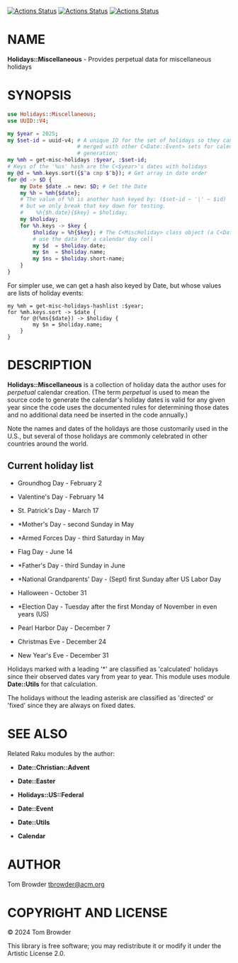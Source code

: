 [![Actions Status](https://github.com/tbrowder/Holidays-Miscellaneous/actions/workflows/linux.yml/badge.svg)](https://github.com/tbrowder/Holidays-Miscellaneous/actions) [![Actions Status](https://github.com/tbrowder/Holidays-Miscellaneous/actions/workflows/macos.yml/badge.svg)](https://github.com/tbrowder/Holidays-Miscellaneous/actions) [![Actions Status](https://github.com/tbrowder/Holidays-Miscellaneous/actions/workflows/windows.yml/badge.svg)](https://github.com/tbrowder/Holidays-Miscellaneous/actions)

NAME
====

**Holidays::Miscellaneous** - Provides perpetual data for miscellaneous holidays

SYNOPSIS
========

```raku
use Holidays::Miscellaneous;
use UUID::V4;

my $year = 2025;
my $set-id = uuid-v4; # A unique ID for the set of holidays so they can be
                      # merged with other C<Date::Event> sets for calendar
                      # generation;
my %mh = get-misc-holidays :$year, :$set-id;
# Keys of the '%us' hash are the C<$year>'s dates with holidays
my @d = %mh.keys.sort({$^a cmp $^b}); # Get array in date order
for @d -> $D {
    my Date $date .= new: $D; # Get the Date
    my %h = %mh{$date};
    # The value of %h is another hash keyed by: ($set-id ~ '|' ~ $id)
    # but we only break that key down for testing.
    #    %h{$h.date}{$key} = $holiday;
    my $holiday;
    for %h.keys -> $key {
        $holiday = %h{$key}; # The C<MiscHoliday> class object (a C<Date::Event>)
        # use the data for a calendar day cell
        my $d  = $holiday.date;
        my $n  = $holiday.name;
        my $ns = $holiday.short-name;
    }
}
```

For simpler use, we can get a hash also keyed by Date, but whose values are lists of holiday events:

    my %mh = get-misc-holidays-hashlist :$year;
    for %mh.keys.sort -> $date {
        for @(%ms{$date}) -> $holiday {
            my $n = $holiday.name;
        }
    }

DESCRIPTION
===========

**Holidays::Miscellaneous** is a collection of holiday data the author uses for *perpetual* calendar creation. (The term *perpetual* is used to mean the source code to generate the calendar's holiday dates is valid for any given year since the code uses the documented rules for determining those dates and no additional data need be inserted in the code annually.)

Note the names and dates of the holidays are those customarily used in the U.S., but several of those holidays are commonly celebrated in other countries around the world.

Current holiday list
--------------------

  * Groundhog Day - February 2

  * Valentine's Day - February 14

  * St. Patrick's Day - March 17

  * *Mother's Day - second Sunday in May

  * *Armed Forces Day - third Saturday in May

  * Flag Day - June 14

  * *Father's Day - third Sunday in June

  * *National Grandparents' Day - (Sept) first Sunday after US Labor Day

  * Halloween - October 31

  * *Election Day - Tuesday after the first Monday of November in even years (US)

  * Pearl Harbor Day - December 7

  * Christmas Eve - December 24

  * New Year's Eve - December 31

Holidays marked with a leading '*' are classified as 'calculated' holidays since their observed dates vary from year to year. This module uses module **Date::Utils** for that calculation.

The holidays without the leading asterisk are classified as 'directed' or 'fixed' since they are always on fixed dates.

SEE ALSO
========

Related Raku modules by the author:

  * **Date::Christian::Advent**

  * **Date::Easter**

  * **Holidays::US::Federal**

  * **Date::Event**

  * **Date::Utils**

  * **Calendar**

AUTHOR
======

Tom Browder <tbrowder@acm.org>

COPYRIGHT AND LICENSE
=====================

© 2024 Tom Browder

This library is free software; you may redistribute it or modify it under the Artistic License 2.0.

